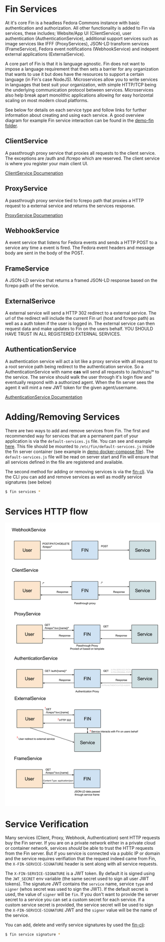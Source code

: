 # Fin Services

At it's core Fin is a headless Fedora Commons instance with basic authentication and authorization.  All other functionality is added to Fin via services, these includes; Website/App UI (ClientService), user authentication (AuthenticationService), additional support services such as image services like IFFF (ProxyServices), JSON-LD transform services (FrameService), Fedora event notifications (WebhookService) and indepent external applications (ExternalService). 

A core part of Fin is that it is language agnostic.  Fin does not want to impose a language requirement that then sets a barrier for any organization that wants to use it but does have the resources to support a certain language (in Fin's case NodeJS).  Microservices allow you to write services in languages that best suit your organization, with simple HTTP/TCP being the underlying communication protocol between services.  Microservices also help break apart monolithic applications allowing for easy horizontal scaling on most modern cloud platforms.

See below for details on each service type and follow links for further information about creating and using each service.  A good overview diagram for example Fin service interaction can be found in the [demo-fin folder](../docker/fin-demo/README.md).

## ClientService

A passthrough proxy service that proxies all requests to the client service.  The exceptions are /auth and /fcrepo which are reserved.  The client service is where you register your main client UI.

[ClientService Documenation](../docs/client-service/README.md)

## ProxyService

A passthrough proxy service tied to fcrepo path that proxies a HTTP request to a external service and returns the services response.

[ProxyService Documenation](../docs/proxy-service/README.md)

## WebhookService

A event service that listens for Fedora events and sends a HTTP POST to a service any time a event is fired.  The Fedora event headers and message body are sent in the body of the POST.

## FrameService

A JSON-LD service that returns a framed JSON-LD response based on the fcrepo path of the service.

## ExternalSerivce

A external service will send a HTTP 302 redirect to a external service.  The url of the redirect will include the current Fin url (host and fcrepo path) as well as a auth token if the user is logged in.  The external service can then request data and make updates to Fin on the users behalf.  YOU SHOULD HAVE TRUST IN ALL REGISTERED EXTERNAL SERVICES.

## AuthenticationService

A authentication service will act a lot like a proxy service with all request to a root service path being redirect to the authentication service.  So a AuthenticationService with name **cas** will send all requests to /auth/cas/* to the service. The service should walk the user through it's login flow and eventually respond with a authorized agent.  When the fin server sees the agent it will mint a new JWT token for the given agent/username.

[AuthenticationService Documentation](../docs/authentication-service/README.md)

# Adding/Removing Services

There are two ways to add and remove services from Fin.  The first and recommended way for services that are a permanent part of your application is via the `default-services.js` file.  You can see and example [here](../docker/fin-demo/default-services.js).  This file should be mounted to `/etc/fin/default-services.js` inside the fin server container (see example in [demo docker-compose file](../docker/fin-demo/docker-compose.yml)).  The `default-services.js` file will be read on server start and Fin will ensure that all services defined in the file are registered and available.

The second method for adding or removing services is via the [fin-cli](https://github.com/UCDavisLibrary/fin-cli). Via the CLI you can add and remove services as well as modify service signatures (see below)

```bash
$ fin services *
```


# Services HTTP flow

![Service Overview](../docs/fin-service-overview.png)

# Service Verification

Many services (Client, Proxy, Webhook, Authentication) sent HTTP requests buy the Fin server.  If you are on a private network either in a private cloud or container network, services *should* be able to trust the HTTP requests from the Fin server.  But if you service is connected via a public IP or domain and the service requires verifiation that the request indeed came from Fin, the `X-FIN-SERVICE-SIGNATURE` header is sent along with all service requests.  

The `X-FIN-SERVICE-SIGNATURE` is a JWT token.  By default it is signed using the `JWT_SECRET` env variable (the same secret used to sign all user JWT tokens).  The signature JWT contains the `service` name, service `type` and `signer` (whos secret was used to sign the JWT).  If the default secret is used, the value of `signer` will be `fin`.  If you don't want to provide the server secret to a service you can set a custom secret for each service.  If a custom service secret is provided, the service secret will be used to sign the `X-FIN-SERVICE-SIGNATURE` JWT and the `signer` value will be the name of the service.

You can add, delete and verify service signatures by used the [fin-cli](https://github.com/UCDavisLibrary/fin-cli):

```bash
$ fin service signature *
```